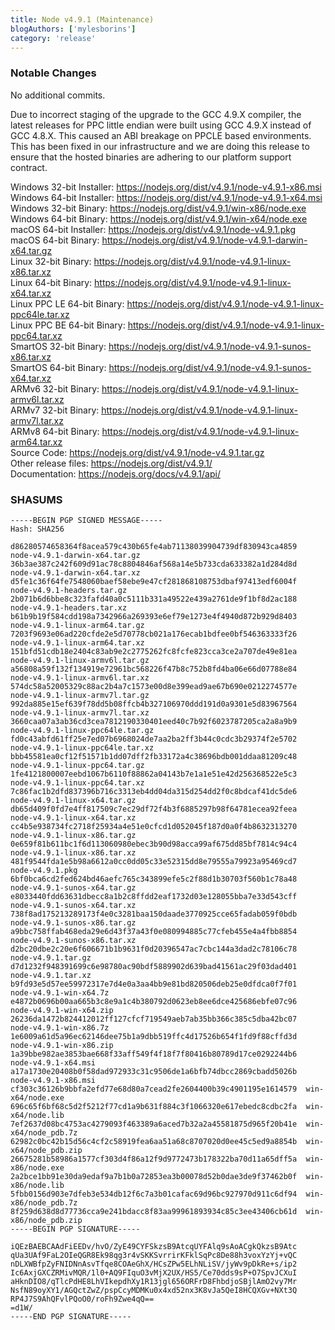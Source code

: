 ```yaml
---
title: Node v4.9.1 (Maintenance)
blogAuthors: ['mylesborins']
category: 'release'
---
```


### Notable Changes

No additional commits.

Due to incorrect staging of the upgrade to the GCC 4.9.X compiler, the latest releases for PPC little
endian were built using GCC 4.9.X instead of GCC 4.8.X. This caused an ABI breakage on PPCLE based
environments. This has been fixed in our infrastructure and we are doing this release to ensure that
the hosted binaries are adhering to our platform support contract.

Windows 32-bit Installer: https://nodejs.org/dist/v4.9.1/node-v4.9.1-x86.msi<br>
Windows 64-bit Installer: https://nodejs.org/dist/v4.9.1/node-v4.9.1-x64.msi<br>
Windows 32-bit Binary: https://nodejs.org/dist/v4.9.1/win-x86/node.exe<br>
Windows 64-bit Binary: https://nodejs.org/dist/v4.9.1/win-x64/node.exe<br>
macOS 64-bit Installer: https://nodejs.org/dist/v4.9.1/node-v4.9.1.pkg<br>
macOS 64-bit Binary: https://nodejs.org/dist/v4.9.1/node-v4.9.1-darwin-x64.tar.gz<br>
Linux 32-bit Binary: https://nodejs.org/dist/v4.9.1/node-v4.9.1-linux-x86.tar.xz<br>
Linux 64-bit Binary: https://nodejs.org/dist/v4.9.1/node-v4.9.1-linux-x64.tar.xz<br>
Linux PPC LE 64-bit Binary: https://nodejs.org/dist/v4.9.1/node-v4.9.1-linux-ppc64le.tar.xz<br>
Linux PPC BE 64-bit Binary: https://nodejs.org/dist/v4.9.1/node-v4.9.1-linux-ppc64.tar.xz<br>
SmartOS 32-bit Binary: https://nodejs.org/dist/v4.9.1/node-v4.9.1-sunos-x86.tar.xz<br>
SmartOS 64-bit Binary: https://nodejs.org/dist/v4.9.1/node-v4.9.1-sunos-x64.tar.xz<br>
ARMv6 32-bit Binary: https://nodejs.org/dist/v4.9.1/node-v4.9.1-linux-armv6l.tar.xz<br>
ARMv7 32-bit Binary: https://nodejs.org/dist/v4.9.1/node-v4.9.1-linux-armv7l.tar.xz<br>
ARMv8 64-bit Binary: https://nodejs.org/dist/v4.9.1/node-v4.9.1-linux-arm64.tar.xz<br>
Source Code: https://nodejs.org/dist/v4.9.1/node-v4.9.1.tar.gz<br>
Other release files: https://nodejs.org/dist/v4.9.1/<br>
Documentation: https://nodejs.org/docs/v4.9.1/api/

### SHASUMS

```
-----BEGIN PGP SIGNED MESSAGE-----
Hash: SHA256

d86280574658364f8acea579c430b65fe4ab71138039904739df830943ca4859  node-v4.9.1-darwin-x64.tar.gz
36b3ae387c242f609d91ac78c8804846af568a14e5b733cda633382a1d284d8d  node-v4.9.1-darwin-x64.tar.xz
d5fe1c36f64fe7548060baef58ebe9e47cf281868108753dbaf97413edf6004f  node-v4.9.1-headers.tar.gz
2b071b6d6bbe8c323fafd40a0c5111b331a49522e439a2761de9f1bf8d2ac188  node-v4.9.1-headers.tar.xz
b61b9b19f584cdd198a7342966a269393e6ef79e1273e4f4940d872b929d8403  node-v4.9.1-linux-arm64.tar.gz
7203f9693e06ad220cfde2e5d70778cb021a176ecab1bdfee0bf546363333f26  node-v4.9.1-linux-arm64.tar.xz
151bfd51cdb18e2404c83ab9e2c2775262fc8fcfe823cca3ce2a707de49e81ea  node-v4.9.1-linux-armv6l.tar.gz
a56808a59f132f134919e72961bc568226f47b8c752b8fd4ba06e66d07788e84  node-v4.9.1-linux-armv6l.tar.xz
574dc58a52005329c88ac2b4a7c1573e00d8e399ead9ae67b690e0212274577e  node-v4.9.1-linux-armv7l.tar.gz
992da885e15ef639f78dd5b08ffcb4b327106970ddd191d0a9301e5d83967564  node-v4.9.1-linux-armv7l.tar.xz
3660caa07a3ab36cd3cea7812190330401eed40c7b92f6023787205ca2a8a9b9  node-v4.9.1-linux-ppc64le.tar.gz
fd0c43abfd61ff25e7ed07b6968024de7aa2ba2ff3b44c0cdc3b29374f2e5702  node-v4.9.1-linux-ppc64le.tar.xz
bbb45581ea0cf12f51571b1dd07dff2fb33172a4c38696bdb001ddaa81209c48  node-v4.9.1-linux-ppc64.tar.gz
1fe4121800007eebd1067b6110f88862a04143b7e1a1e51e42d256368522e5c3  node-v4.9.1-linux-ppc64.tar.xz
7c86fac1b2dfd837396b716c3313eb4dd04da315d254dd2f0c8bdcaf41dc5de6  node-v4.9.1-linux-x64.tar.gz
db65d409f0fd7e4ff817509c7ec29df72f4b3f6885297b98f64781ecea92feea  node-v4.9.1-linux-x64.tar.xz
cc4b5e938734fc2718f25934a4e51e0cfcd1d052045f187d0a0f4b8632313270  node-v4.9.1-linux-x86.tar.gz
0e659f81b611bc1f6d113060980ebec3b90d98acca99af675dd85bf7814c94c4  node-v4.9.1-linux-x86.tar.xz
481f9544fda1e5b98a6612a0cc0dd05c33e52315dd8e79555a79923a95469cd7  node-v4.9.1.pkg
6bf0bca6cd2fed624bd46aefc765c343899efe5c2f88d1b30703f560b1c78a48  node-v4.9.1-sunos-x64.tar.gz
e8033440fdd63631dbecc8a1b2c8ffdd2eaf1732d03e128055bba7e33d543cff  node-v4.9.1-sunos-x64.tar.xz
738f8ad175213289173f4e0c3281baa150daade3770925cce65fadab059f0bdb  node-v4.9.1-sunos-x86.tar.gz
a9bbc758ffab468eda29e6d43f37a43f0e080994885c77cfeb455e4a4fbb8854  node-v4.9.1-sunos-x86.tar.xz
d2bc20dbe2c20e6f606671b1b9631f0d20396547ac7cbc144a3dad2c78106c78  node-v4.9.1.tar.gz
d7d1232f948391699c6e98780ac90bdf5889902d639bad41561ac29f03dad401  node-v4.9.1.tar.xz
b9fd93e5d57ee59972317e7d4e0a3aa4bb9e81bd820506deb25e0dfdca0f7f01  node-v4.9.1-win-x64.7z
e4872b0696b00aa665b3c8e9a1c4b380792d0623eb8ee6dce425686ebfe07c96  node-v4.9.1-win-x64.zip
26236da1472b824412012ff127cfcf719549aeb7ab35bb366c385c5dba42bc07  node-v4.9.1-win-x86.7z
1e6009a61d5a96ec62146dee75b1a9dbb519ffc4d17526b654f1fd9f88cffd3d  node-v4.9.1-win-x86.zip
1a39bbe982ae3853bae668f33aff549f4f18f7f80416b80789d17ce0292244b6  node-v4.9.1-x64.msi
a17a1730e20408b0f58dad972933c31c9506de1a6bfb74dbcc2869cbadd5026b  node-v4.9.1-x86.msi
cf303c36126b9bbfa2efd77e68d80a7cead2fe2604400b39c4901195e1614579  win-x64/node.exe
696c65f6bf68c5d2f5212f77cd1a9b631f884c3f1066320e617ebedc8cdbc2fa  win-x64/node.lib
7ef2637d08bc4753ac4279093f463389a6aced7b32a2a45581875d965f20b41e  win-x64/node_pdb.7z
62982c0bc42b15d56c4cf2c58919fea6aa51a68c8707020d0ee45c5ed9a8854b  win-x64/node_pdb.zip
26675281b58986a1577cf303d4f86a12f9d9772473b178322ba70d11a65dff5a  win-x86/node.exe
2a2bce1bb91e30da9edaf9a7b1b0a72853ea3b00078d52b0dae3de9f37462b0f  win-x86/node.lib
5fbb0156d903e7dfeb3e534db12f6c7a3b01cafac69d96bc927970d911c6df94  win-x86/node_pdb.7z
8f259d638d8d77736cca9e241bdacc8f83aa99961893934c85c3ee43406cb61d  win-x86/node_pdb.zip
-----BEGIN PGP SIGNATURE-----

iQEzBAEBCAAdFiEEDv/hvO/ZyE49CYFSkzsB9AtcqUYFAlq9sAoACgkQkzsB9Atc
qUa3UAf9FaL2OIeQGR8Ek98qg3r4vSKKSvrrirKFklSqPc8De88h3voxYzYj+vQC
nDLXWBfpZyFNIDNnAsvTfqe8COAeGhX/HCsZPw5ELhNLiSV/jyWv9pDkRe+s/ip2
Ic6AxjGXCZRMivMQR/1l0+AQ9FIquO3vMjX2UX/HS5/Ce70dds9sP+O7SpvJCXuI
aHknDIO8/qTlcPdHE8LhVIkepdhXy1R13jgl656ORFrD8FhbdjoSBjlAmO2vy7Mr
NsfN89oyXY1/AGQctZwZ/pspCcyMDMKu0x4xd52nx3K8vJa5QeI8HCQXGv+NXt3Q
RP4J7S9AhQFvlPQoO0/roFh9Zwe4qQ==
=d1W/
-----END PGP SIGNATURE-----

```
